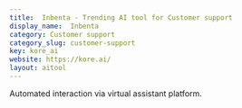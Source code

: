 ```yaml
---
title:  Inbenta - Trending AI tool for Customer support
display_name:  Inbenta
category: Customer support
category_slug: customer-support
key: kore_ai
website: https://kore.ai/
layout: aitool
---
```


Automated interaction via virtual assistant platform.
